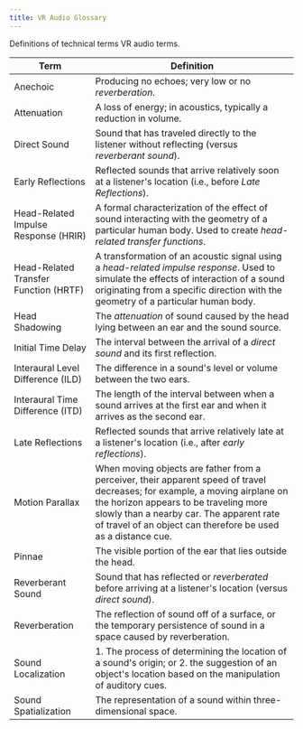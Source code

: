 ```yaml
---
title: VR Audio Glossary
---
```


Definitions of technical terms VR audio terms.

|                 Term                 |                                                                                                                                    Definition                                                                                                                                    |
|---------------------------------------|-----------------------------------------------------------------------------------------------------------------------------------------------------------------------------------------------------------------------------------------------------------------------------------|
|               Anechoic               |                                                                                                               Producing no echoes; very low or no *reverberation*.                                                                                                               |
|              Attenuation              |                                                                                                         A loss of energy; in acoustics, typically a reduction in volume.                                                                                                         |
|             Direct Sound             |                                                                                         Sound that has traveled directly to the listener without reflecting (versus *reverberant sound*).                                                                                         |
|           Early Reflections           |                                                                                     Reflected sounds that arrive relatively soon at a listener's location (i.e., before *Late Reflections*).                                                                                     |
| Head-Related Impulse Response (HRIR) |                                                           A formal characterization of the effect of sound interacting with the geometry of a particular human body. Used to create *head-related transfer functions*.                                                           |
| Head-Related Transfer Function (HRTF) |                            A transformation of an acoustic signal using a *head-related impulse response*. Used to simulate the effects of interaction of a sound originating from a specific direction with the geometry of a particular human body.                            |
|            Head Shadowing            |                                                                                             The *attenuation* of sound caused by the head lying between an ear and the sound source.                                                                                             |
|          Initial Time Delay          |                                                                                                  The interval between the arrival of a *direct sound* and its first reflection.                                                                                                  |
|   Interaural Level Difference (ILD)   |                                                                                                         The difference in a sound's level or volume between the two ears.                                                                                                         |
|   Interaural Time Difference (ITD)   |                                                                                  The length of the interval between when a sound arrives at the first ear and when it arrives as the second ear.                                                                                  |
|           Late Reflections           |                                                                                     Reflected sounds that arrive relatively late at a listener's location (i.e., after *early reflections*).                                                                                     |
|            Motion Parallax            | When moving objects are father from a perceiver, their apparent speed of travel decreases; for example, a moving airplane on the horizon appears to be traveling more slowly than a nearby car. The apparent rate of travel of an object can therefore be used as a distance cue. |
|                Pinnae                |                                                                                                            The visible portion of the ear that lies outside the head.                                                                                                            |
|           Reverberant Sound           |                                                                                   Sound that has reflected or *reverberated* before arriving at a listener's location (versus *direct sound*).                                                                                   |
|             Reverberation             |                                                                                The reflection of sound off of a surface, or the temporary persistence of sound in a space caused by reverberation.                                                                                |
|          Sound Localization          |                                                             1. The process of determining the location of a sound's origin; or 2. the suggestion of an object's location based on the manipulation of auditory cues.                                                             |
|         Sound Spatialization         |                                                                                                           The representation of a sound within three-dimensional space.                                                                                                           |
